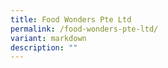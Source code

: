 ```yaml
---
title: Food Wonders Pte Ltd
permalink: /food-wonders-pte-ltd/
variant: markdown
description: ""
---
```

